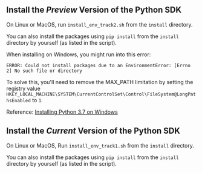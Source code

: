 ## Install the *Preview* Version of the Python SDK
On Linux or MacOS, run `install_env_track2.sh` from the `install` directory.

You can also install the packages using `pip install` from the `install` directory by yourself (as listed in the script).

When installing on Windows, you might run into this error:

    ERROR: Could not install packages due to an EnvironmentError: [Errno 2] No such file or directory

To solve this, you'll need to remove the MAX_PATH limitation by setting the registry value `HKEY_LOCAL_MACHINE\SYSTEM\CurrentControlSet\Control\FileSystem@LongPathsEnabled` to `1`.

Reference: [Installing Python 3.7 on Windows](https://docs.python.org/3.7/using/windows.html)

## Install the *Current* Version of the Python SDK
On Linux or MacOS, Run `install_env_track1.sh` from the `install` directory.

You can also install the packages using `pip install` from the `install` directory by yourself (as listed in the script).
